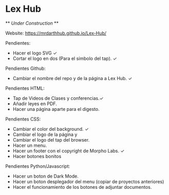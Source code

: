 # Lex Hub

** *Under Construction* **

Website: https://mrdarthhub.github.io/Lex-Hub/


Pendientes:
- Hacer el logo SVG ✓
- Cortar el logo en dos (Para el símbolo del tap). ✓


Pendientes Github:
- Cambiar el nombre del repo y de la página a Lex Hub. ✓


Pendientes HTML:
- Tap de Videos de Clases y conferencias.✓
- Añadir leyes en PDF.
- Hacer una página aparte para el digesto.


Pendientes CSS:
- Cambiar el color del background. ✓
- Cambiar el logo de la página y
- Cambiar el logo del tap del browser.
- Hacer un menu.
- Hacer un footer con el copyright de Morpho Labs. ✓
- Hacer botones bonitos


Pendientes Python/Javascript:
- Hacer un boton de Dark Mode.
- Hacer un boton desplegador del menu (copiar de proyectos anteriores)
- Hacer el funcionamiento de los botones de adjuntar documentos.

